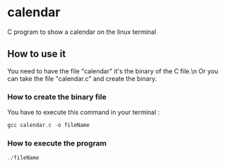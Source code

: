 # calendar
C program to show a calendar on the linux terminal

## How to use it
You need to have the file "calendar" it's the binary of the C file.\n
Or you can take the file "calendar.c" and create the binary.

### How to create the binary file
You have to execute this command in your terminal :
```c
gcc calendar.c -o fileName
```

### How to execute the program
```c
./fileName
```
